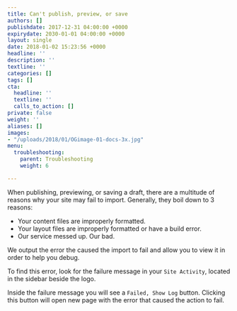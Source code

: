 ```yaml
---
title: Can't publish, preview, or save
authors: []
publishdate: 2017-12-31 04:00:00 +0000
expirydate: 2030-01-01 04:00:00 +0000
layout: single
date: 2018-01-02 15:23:56 +0000
headline: ''
description: ''
textline: ''
categories: []
tags: []
cta:
  headline: ''
  textline: ''
  calls_to_action: []
private: false
weight: ''
aliases: []
images:
- "/uploads/2018/01/OGimage-01-docs-3x.jpg"
menu:
  troubleshooting:
    parent: Troubleshooting
    weight: 6

---
```

When publishing, previewing, or saving a draft, there are a multitude of reasons why your site may fail to import. Generally, they boil down to 3 reasons:

* Your content files are improperly formatted.
* Your layout files are improperly formatted or have a build error.
* Our service messed up. Our bad.

We output the error the caused the import to fail and allow you to view it in order to help you debug.

To find this error, look for the failure message in your `Site Activity`, located in the sidebar beside the logo.

Inside the failure message you will see a `Failed, Show Log` button. Clicking this button will open new page with the error that caused the action to fail.